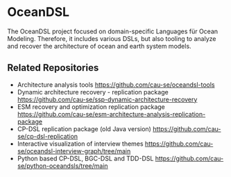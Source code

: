 # OceanDSL

The OceanDSL project focused on domain-specific Languages für Ocean Modeling. Therefore, it includes
various DSLs, but also tooling to analyze and recover the architecture of ocean and earth system models.

## Related Repositories

- Architecture analysis tools https://github.com/cau-se/oceandsl-tools
- Dynamic architecture recovery - replication package https://github.com/cau-se/ssp-dynamic-architecture-recovery
- ESM recovery and optimization replication package https://github.com/cau-se/esm-architecture-analysis-replication-package
- CP-DSL replication package (old Java version) https://github.com/cau-se/cp-dsl-replication
- Interactive visualization of interview themes https://github.com/cau-se/oceandsl-interview-graph/tree/main
- Python based CP-DSL, BGC-DSL and TDD-DSL https://github.com/cau-se/python-oceandsls/tree/main
  
